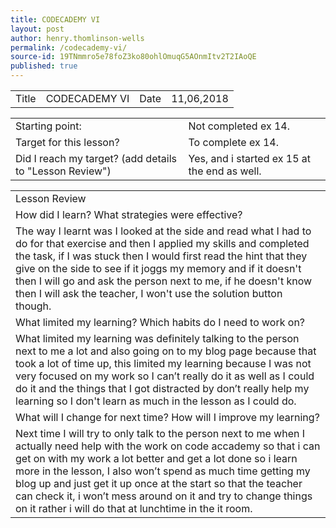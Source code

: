 ```yaml
---
title: CODECADEMY VI
layout: post
author: henry.thomlinson-wells
permalink: /codecademy-vi/
source-id: 19TNmmro5e78foZ3ko80ohlOmuqG5AOnmItv2T2IAoQE
published: true
---
```

<table>
  <tr>
    <td>Title</td>
    <td>CODECADEMY VI</td>
    <td>Date</td>
    <td>11,06,2018</td>
  </tr>
</table>


<table>
  <tr>
    <td>Starting point:</td>
    <td>Not completed ex 14.</td>
  </tr>
  <tr>
    <td>Target for this lesson?</td>
    <td>To complete ex 14.</td>
  </tr>
  <tr>
    <td>Did I reach my target? 
(add details to "Lesson Review")</td>
    <td> Yes, and i started ex 15 at the end as well.</td>
  </tr>
</table>


<table>
  <tr>
    <td>Lesson Review</td>
  </tr>
  <tr>
    <td>How did I learn? What strategies were effective? </td>
  </tr>
  <tr>
    <td>The way I learnt was I looked at the side and read what I had to do for that exercise and then I applied my skills and completed the task, if I  was stuck then I would first read the hint that they give on the side to see if it joggs my memory and if it doesn't then I will go and ask the person next to me, if he doesn't know then I will ask the teacher, I won't use the solution button though.</td>
  </tr>
  <tr>
    <td>What limited my learning? Which habits do I need to work on? </td>
  </tr>
  <tr>
    <td>What limited my learning was definitely talking to the person next to me a lot and also going on to my blog page because that took a lot of time up, this limited my learning because I was not very focused on my work so I can’t really do it as well as I could do it and the things that I got distracted by don’t really help my learning so I don't learn as much in the lesson as I could do.</td>
  </tr>
  <tr>
    <td>What will I change for next time? How will I improve my learning?</td>
  </tr>
  <tr>
    <td>Next time I will try to only talk to the person next to me when I actually need help with the work on code accademy so that i can get on with my work a lot better and get a lot done so i learn more in the lesson, I also won’t spend as much time getting my blog up and just get it up once at the start so that the teacher can check it, i won’t mess around on it and try to change things on it rather i will do that at lunchtime in the it room.</td>
  </tr>
</table>


